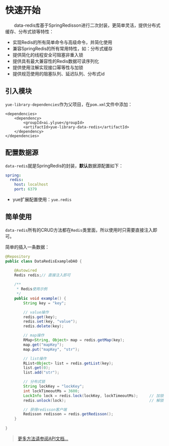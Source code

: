 # 快速开始
　　data-redis库基于SpringRedisson进行二次封装，更简单灵活，提供分布式缓存、分布式锁等特性：
- 实现Redis的所有简单命令与高级命令，并简化使用
- 兼容SpringRedis的所有常用特性，如：分布式缓存
- 提供简化的线程安全可阻塞非重入锁
- 提供具有最大兼容性的Redis数据可读序列化
- 提供使用注解实现接口幂等性与加锁
- 提供规范使用的阻塞队列、延迟队列、分布式id

## 引入模块
`yue-library-dependencies`作为父项目，在`pom.xml`文件中添加：
``` pom
<dependencies>
	<dependency>
		<groupId>ai.ylyue</groupId>
		<artifactId>yue-library-data-redis</artifactId>
	</dependency>
</dependencies>
```

## 配置数据源
`data-redis`就是SpringRedis的封装，<b>默认</b>数据源配置如下：
```yml
spring:
  redis:
    host: localhost
    port: 6379
```
- yue扩展配置使用：`yue.redis`

## 简单使用
`data-redis`所有的CRUD方法都在`Redis`类里面，所以使用时只需要直接注入即可。<br>

简单的插入一条数据：
```java
@Repository
public class DataRedisExampleDAO {

	@Autowired
	Redis redis;// 直接注入即可
	
	/**
	 * Redis使用示例
	 */
	public void example() {
		String key = "key";

		// value操作
		redis.get(key);
		redis.set(key, "value");
		redis.delete(key);

		// map操作
		RMap<String, Object> map = redis.getMap(key);
		map.get("mapKey");
		map.put("mapKey", "str");

		// list操作
		RList<Object> list = redis.getList(key);
		list.get(0);
		list.add("str");

		// 分布式锁
		String lockKey = "lockKey";
		int lockTimeoutMs = 3600;
		LockInfo lock = redis.lock(lockKey, lockTimeoutMs);		// 加锁
		redis.unlock(lock);										// 解锁

		// 获得redisson客户端
		Redisson redisson = redis.getRedisson();
	}
	
}
```

> [更多方法请参阅API文档...](https://apidoc.gitee.com/yl-yue/yue-library/)
